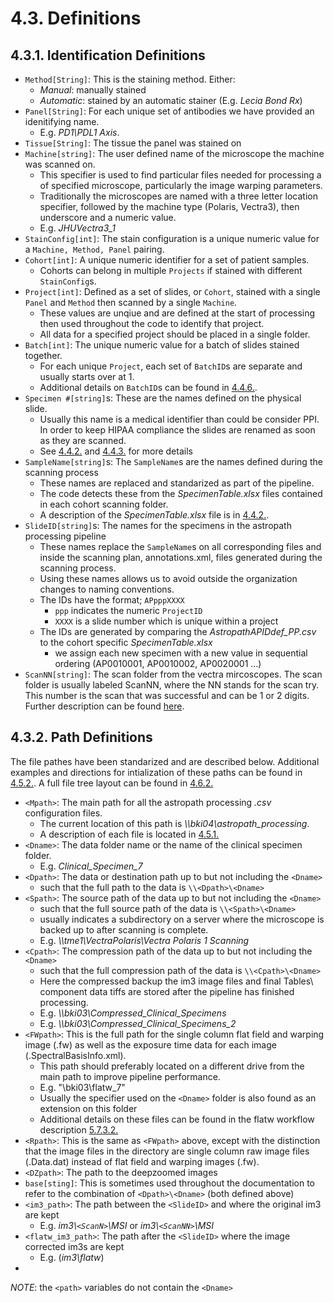 # 4.3. Definitions
## 4.3.1. Identification Definitions
- ```Method[String]```: This is the staining method. Either:
  - *Manual*: manually stained
  - *Automatic*: stained by an automatic stainer (E.g. *Lecia Bond Rx*)
- ```Panel[String]```: For each unique set of antibodies we have provided an idenitifying name.
   - E.g. *PD1\PDL1 Axis*. 
- ```Tissue[String]```: The tissue the panel was stained on
- ```Machine[string]```: The user defined name of the microscope the machine was scanned on. 
   - This specifier is used to find particular files needed for processing a of specified microscope, particularly the image warping parameters. 
   - Traditionally the microscopes are named with a three letter location specifier, followed by the machine type (Polaris, Vectra3), then underscore and a numeric value. 
   - E.g. *JHUVectra3_1*
- ```StainConfig[int]```: The stain configuration is a unique numeric value for a ```Machine, Method, Panel``` pairing. 
- ```Cohort[int]```: A unique numeric identifier for a set of patient samples. 
   - Cohorts can belong in multiple ```Projects``` if stained with different ```StainConfig```s.
- ```Project[int]```: Defined as a set of slides, or ```Cohort```, stained with a single ```Panel``` and ```Method``` then scanned by a single ```Machine```.
   - These values are unqiue and are defined at the start of processing then used throughout the code to identify that project. 
   - All data for a specified project should be placed in a single folder. 
- ```Batch[int]```: The unique numeric value for a batch of slides stained together. 
   - For each unique ```Project```, each set of ```BatchID```s are separate and usually starts over at 1. 
   - Additional details on ```BatchID```s can be found in [4.4.6.](scanning/BatchIDs.md).
- ```Specimen #[string]```s: These are the names defined on the physical slide. 
   - Usually this name is a medical identifier than could be consider PPI. In order to keep HIPAA compliance the slides are renamed as soon as they are scanned. 
   - See [4.4.2.](scanning/SpecimenTable.md) and [4.4.3.](scanning/SampleNames.md) for more details
- ```SampleName[string]```s: The ```SampleName```s are the names defined during the scanning process
   - These names are replaced and standarized as part of the pipeline. 
   - The code detects these from the *SpecimenTable.xlsx* files contained in each cohort scanning folder. 
   - A description of the *SpecimenTable.xlsx* file is in [4.4.2.](scanning/SpecimenTable.md).
- ```SlideID[string]```s: The names for the specimens in the astropath processing pipeline 
   - These names replace the ```SampleName```s on all corresponding files and inside the scanning plan, annotations.xml, files generated during the scanning process.
   - Using these names allows us to avoid outside the organization changes to naming conventions.
   - The IDs have the format; ```APpppXXXX```
     - ```ppp``` indicates the numeric ```ProjectID```
     - ```XXXX``` is a slide number which is unique within a project
   - The IDs are generated by comparing the *AstropathAPIDdef_PP.csv* to the cohort specific *SpecimenTable.xlsx*
     - we assign each new specimen with a new value in sequential ordering (AP0010001, AP0010002, AP0020001 …) 
- ```ScanNN[string]```: The scan folder from the vectra mircoscopes. The scan folder is usually labeled ScanNN, where the NN stands for the scan try. This number is the scan that was successful and can be 1 or 2 digits. Further description can be found [here](scanning/BatchIDs.md).

## 4.3.2. Path Definitions
The file pathes have been standarized and are described below. Additional examples and directions for intialization of these paths can be found in [4.5.2.](AstroPathProcessingDirectoryandInitializingProjects.md#452-initializing-projects). A full file tree layout can be found in [4.6.2.](DirectoryOrganization.md#462-slideid-subfolders)
- ```<Mpath>```: The main path for all the astropath processing *.csv* configuration files.
  - The current location of this path is *\\\\bki04\astropath_processing*.
  - A description of each file is located in [4.5.1.](AstroPathProcessingDirectoryandInitializingProjects.md\#451-astropath_processing-directory)
- ```<Dname>```: The data folder name or the name of the clinical specimen folder. 
   - E.g. *Clinical_Specimen_7*
- ```<Dpath>```: The data or destination path up to but not including the ```<Dname>```
  - such that the full path to the data is ```\\<Dpath>\<Dname>```
- ```<Spath>```: The source path of the data up to but not including the  ```<Dname>```
  - such that the full source path of the data is ```\\<Spath>\<Dname>```
  - usually indicates a subdirectory on a server where the microscope is backed up to after scanning is complete.
  -  E.g. *\\\\tme1\VectraPolaris\Vectra Polaris 1 Scanning*
- ```<Cpath>```: The compression path of the data up to but not including the ```<Dname>```
  - such that the full compression path of the data is ```\\<Cpath>\<Dname>```
  - Here the compressed backup the im3 image files and final Tables\ component data tiffs are stored after the pipeline has finished processing. 
  - E.g. *\\\\bki03\Compressed_Clinical_Specimens*
  - E.g. *\\\\bki03\Compressed_Clinical_Specimens_2*
- ```<FWpath>```: This is the full path for the single column flat field and warping image (.fw) as well as the exposure time data for each image (.SpectralBasisInfo.xml). 
   - This path should preferably located on a different drive from the main path to improve pipeline performance. 
   - E.g. "\\bki03\flatw_7"
   - Usually the specifier used on the ```<Dname>``` folder is also found as an extension on this folder
   - Additional details on these files can be found in the flatw workflow description [5.7.3.2.](../../hpfs/imagecorrection/docs/ImportantDefinitions.md#5732-output-formatting)
- ```<Rpath>```: This is the same as ```<FWpath>``` above, except with the distinction that the image files in the directory are single column raw image files (.Data.dat) instead of flat field and warping images (.fw).
- ```<DZpath>```: The path to the deepzoomed images
- ```base[sting]```: This is sometimes used throughout the documentation to refer to the combination of ```<Dpath>\<Dname>``` (both defined above)
- ```<im3_path>```: The path between the ```<SlideID>``` and where the original im3 are kept
  - E.g. *im3\\```<ScanN>```\\MSI* or *im3\\```<ScanNN>```\\MSI*
- ```<flatw_im3_path>```: The path after the ```<SlideID>``` where the image corrected im3s are kept
  - E.g. (*im3\\flatw*)
- 
*NOTE*: the ```<path>``` variables do not contain the ```<Dname>``` 
